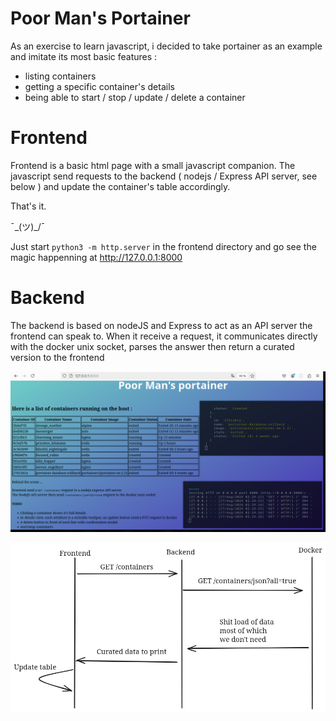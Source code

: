 # Poor Man's Portainer

As an exercise to learn javascript, i decided to take portainer as an example and
imitate its most basic features :

- listing containers
- getting a specific container's details
- being able to start / stop / update / delete a container

# Frontend

Frontend is a basic html page with a small javascript companion.
The javascript send requests to the backend ( nodejs / Express API server, see below )
and update the container's table accordingly.

That's it.

¯\_(ツ)\_/¯

Just start `python3 -m http.server` in the frontend directory and go see the magic happenning at http://127.0.0.1:8000

# Backend

The backend is based on nodeJS and Express to act as an API server the frontend can speak to.
When it receive a request, it communicates directly with the docker unix socket, parses the
answer then return a curated version to the frontend

![screenshot of the interface](screenshot.png)

![Example of a GET /containers request](get_containers.png)
